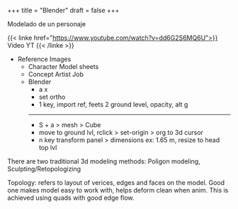 +++
title = "Blender"
draft = false
+++

Modelado de un personaje

{{< linke href="https://www.youtube.com/watch?v=dd6G2S6MQ6U">}}
Video YT
{{< /linke >}}

- Reference Images
    - Character Model sheets
    - Concept Artist Job
    - Blender
        - a x
        - set ortho
        - 1 key, import ref, feets 2 ground level, opacity, alt g
        ---
        - S + a > mesh > Cube
        - move to ground lvl, rclick > set-origin > org to 3d cursor
        - n key transform panel > dimensions ex: 1.65 m, resize to head top lvl

There are two traditional 3d modeling methods:
Poligon modeling, Sculpting/Retopologizing

Topology: refers to layout of verices, edges and faces on the model. Good one makes model easy to work with, helps deform clean when anim. This is achieved using quads with good edge flow.


